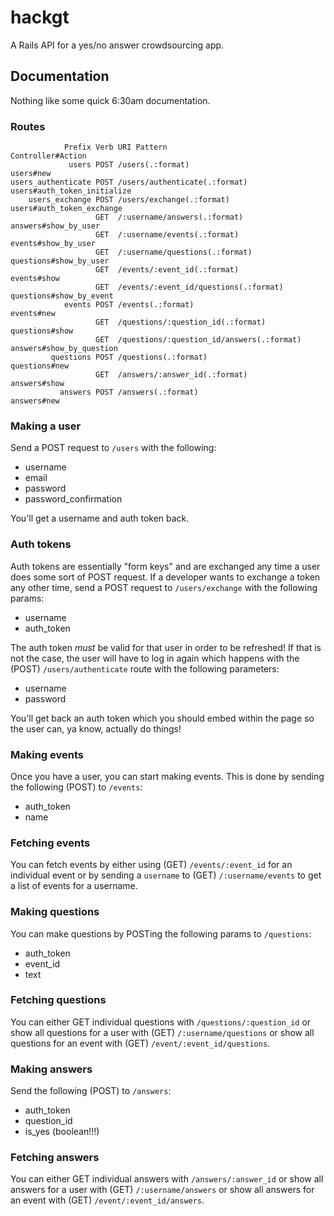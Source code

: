 # hackgt

A Rails API for a yes/no answer crowdsourcing app.

## Documentation

Nothing like some quick 6:30am documentation.

### Routes
```
            Prefix Verb URI Pattern                               Controller#Action
             users POST /users(.:format)                          users#new
users_authenticate POST /users/authenticate(.:format)             users#auth_token_initialize
    users_exchange POST /users/exchange(.:format)                 users#auth_token_exchange
                   GET  /:username/answers(.:format)              answers#show_by_user
                   GET  /:username/events(.:format)               events#show_by_user
                   GET  /:username/questions(.:format)            questions#show_by_user
                   GET  /events/:event_id(.:format)               events#show
                   GET  /events/:event_id/questions(.:format)     questions#show_by_event
            events POST /events(.:format)                         events#new
                   GET  /questions/:question_id(.:format)         questions#show
                   GET  /questions/:question_id/answers(.:format) answers#show_by_question
         questions POST /questions(.:format)                      questions#new
                   GET  /answers/:answer_id(.:format)             answers#show
           answers POST /answers(.:format)                        answers#new
```

### Making a user

Send a POST request to `/users` with the following:

- username
- email
- password
- password_confirmation

You'll get a username and auth token back.

### Auth tokens

Auth tokens are essentially "form keys" and are exchanged any time a user does some sort of POST request. If a developer wants to exchange a token any other time, send a POST request to `/users/exchange` with the following params:

- username
- auth_token

The auth token _must_ be valid for that user in order to be refreshed! If that is not the case, the user will have to log in again which happens with the (POST) `/users/authenticate` route with the following parameters:

- username
- password

You'll get back an auth token which you should embed within the page so the user can, ya know, actually do things!

### Making events

Once you have a user, you can start making events. This is done by sending the following (POST) to `/events`:

- auth_token
- name

### Fetching events

You can fetch events by either using (GET) `/events/:event_id` for an individual event or by sending a `username` to (GET) `/:username/events` to get a list of events for a username.

### Making questions

You can make questions by POSTing the following params to `/questions`:

- auth_token
- event_id
- text

### Fetching questions

You can either GET individual questions with `/questions/:question_id` or show all questions for a user with (GET) `/:username/questions` or show all questions for an event with (GET) `/event/:event_id/questions`.

### Making answers

Send the following (POST) to `/answers`:

- auth_token
- question_id
- is_yes (boolean!!!)

### Fetching answers

You can either GET individual answers with `/answers/:answer_id` or show all answers for a user with (GET) `/:username/answers` or show all answers for an event with (GET) `/event/:event_id/answers`.
